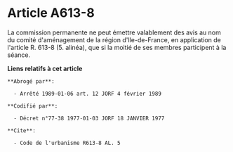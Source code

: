 # Article A613-8

La commission permanente ne peut émettre valablement des avis au nom du comité d'aménagement de la région d'Ile-de-France, en
application de l'article R. 613-8 (5. alinéa), que si la moitié de ses membres participent à la séance.

**Liens relatifs à cet article**

	**Abrogé par**:

	  - Arrêté 1989-01-06 art. 12 JORF 4 février 1989

	**Codifié par**:

	  - Décret n°77-38 1977-01-03 JORF 18 JANVIER 1977

	**Cite**:

	  - Code de l'urbanisme R613-8 AL. 5
